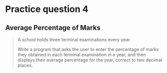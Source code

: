 # Practice question 4

## Average Percentage of Marks

> A school holds three terminal examinations every year.
> 
> Write a program that asks the user to enter the percentage of marks they obtained in each terminal examination in a year, and then displays their average percentage for the year, correct to two decimal places.

